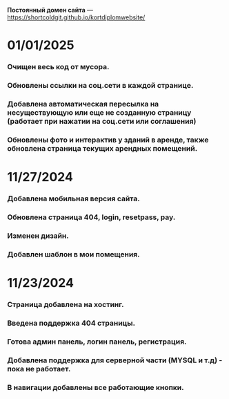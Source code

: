 **Постоянный домен сайта** — https://shortcoldgit.github.io/kortdiplomwebsite/

# 01/01/2025
### Очищен весь код от мусора.
### Обновлены ссылки на соц.сети в каждой странице.
### Добавлена автоматическая пересылка на несуществующую или еще не созданную страницу (работает при нажатии на соц.сети или соглашения)
### Обновлены фото и интерактив у зданий в аренде, также обновлена страница текущих арендных помещений.

# 11/27/2024
### Добавлена мобильная версия сайта.
### Обновлена страница 404, login, resetpass, pay.
### Изменен дизайн.
### Добавлен шаблон в мои помещения.

# 11/23/2024
### Страница добавлена на хостинг.
### Введена поддержка 404 страницы.
### Готова админ панель, логин панель, регистрация.
### Добавлена поддержка для серверной части (MYSQL и т.д) - пока не работает.
### В навигации добавлены все работающие кнопки.
